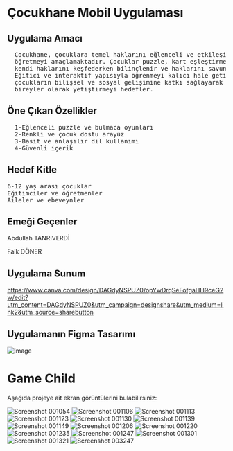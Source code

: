 
<h1> Çocukhane Mobil Uygulaması </h1>
<h2> Uygulama Amacı </h2>
<pre>
  Çocukhane, çocuklara temel haklarını eğlenceli ve etkileşimli oyunlar aracılığıyla 
  öğretmeyi amaçlamaktadır. Çocuklar puzzle, kart eşleştirme, fark bulma gibi oyunlarla,
  kendi haklarını keşfederken bilinçlenir ve haklarını savunma konusunda farkındalık kazanır.
  Eğitici ve interaktif yapısıyla öğrenmeyi kalıcı hale getiren bu uygulama,
  çocukların bilişsel ve sosyal gelişimine katkı sağlayarak onları daha bilinçli 
  bireyler olarak yetiştirmeyi hedefler.
</pre>

<h2>Öne Çıkan Özellikler </h2>
<pre>
  1-Eğlenceli puzzle ve bulmaca oyunları
  2-Renkli ve çocuk dostu arayüz
  3-Basit ve anlaşılır dil kullanımı
  4-Güvenli içerik
</pre>

<h2>Hedef Kitle</h2>
<pre>
6-12 yaş arası çocuklar
Eğitimciler ve öğretmenler
Aileler ve ebeveynler
</pre>

<h2>Emeği Geçenler</h2>
<p>Abdullah TANRIVERDİ</p>
<p>Faik DÖNER</p>


## Uygulama Sunum
https://www.canva.com/design/DAGdyNSPUZ0/opYwDrqSeFofgaHH9ceG2w/edit?utm_content=DAGdyNSPUZ0&utm_campaign=designshare&utm_medium=link2&utm_source=sharebutton

## Uygulamanın Figma Tasarımı 
![image](https://github.com/DeryaTelli/hicodechildrights/blob/main/assets/screenshot/Screenshot%202025-02-01%20003247.png)

# Game Child

Aşağıda projeye ait ekran görüntülerini bulabilirsiniz:

![Screenshot 001054](https://github.com/abdullah-tanriverdi/Game-Child/blob/master/Screenshot%202025-02-01%20001054.png?raw=true)
![Screenshot 001106](https://github.com/abdullah-tanriverdi/Game-Child/blob/master/Screenshot%202025-02-01%20001106.png?raw=true)
![Screenshot 001113](https://github.com/abdullah-tanriverdi/Game-Child/blob/master/Screenshot%202025-02-01%20001113.png?raw=true)
![Screenshot 001123](https://github.com/abdullah-tanriverdi/Game-Child/blob/master/Screenshot%202025-02-01%20001123.png?raw=true)
![Screenshot 001130](https://github.com/abdullah-tanriverdi/Game-Child/blob/master/Screenshot%202025-02-01%20001130.png?raw=true)
![Screenshot 001139](https://github.com/abdullah-tanriverdi/Game-Child/blob/master/Screenshot%202025-02-01%20001139.png?raw=true)
![Screenshot 001149](https://github.com/abdullah-tanriverdi/Game-Child/blob/master/Screenshot%202025-02-01%20001149.png?raw=true)
![Screenshot 001206](https://github.com/abdullah-tanriverdi/Game-Child/blob/master/Screenshot%202025-02-01%20001206.png?raw=true)
![Screenshot 001220](https://github.com/abdullah-tanriverdi/Game-Child/blob/master/Screenshot%202025-02-01%20001220.png?raw=true)
![Screenshot 001235](https://github.com/abdullah-tanriverdi/Game-Child/blob/master/Screenshot%202025-02-01%20001235.png?raw=true)
![Screenshot 001247](https://github.com/abdullah-tanriverdi/Game-Child/blob/master/Screenshot%202025-02-01%20001247.png?raw=true)
![Screenshot 001301](https://github.com/abdullah-tanriverdi/Game-Child/blob/master/Screenshot%202025-02-01%20001301.png?raw=true)
![Screenshot 001321](https://github.com/abdullah-tanriverdi/Game-Child/blob/master/Screenshot%202025-02-01%20001321.png?raw=true)
![Screenshot 003247](https://github.com/abdullah-tanriverdi/Game-Child/blob/master/Screenshot%202025-02-01%20003247.png?raw=true)







